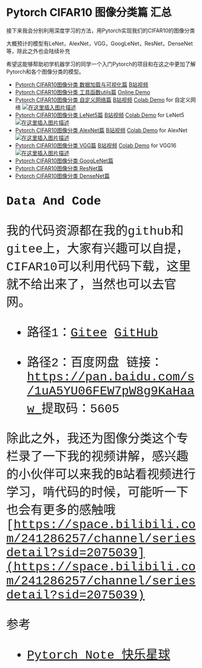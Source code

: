 # Pytorch  CIFAR10 图像分类篇 汇总



接下来我会分别利用深度学习的方法，用Pytorch实现我们的CIFAR10的图像分类

大概预计的模型有LeNet，AlexNet，VGG，GoogLeNet，ResNet，DenseNet等，除此之外也会陆续补充

希望这能够帮助初学机器学习的同学一个入门Pytorch的项目和在这之中更加了解Pytorch和各个图像分类的模型。

- [Pytorch CIFAR10图像分类 数据加载与可视化篇](https://blog.csdn.net/weixin_45508265/article/details/119285113)   [B站视频](https://www.bilibili.com/video/BV1FP4y1g7sc) 
- [Pytorch CIFAR10图像分类 工具函数utils篇](https://redamancy.blog.csdn.net/article/details/121589217) [Online Demo](https://drive.google.com/file/d/1HESbXuEb__9eXqq4tAl8owsb1FKhpO2i/view?usp=sharing)
- [Pytorch CIFAR10图像分类 自定义网络篇](https://blog.csdn.net/weixin_45508265/article/details/119305277)  [B站视频](https://www.bilibili.com/video/BV1MF41147gZ) [Colab Demo](https://drive.google.com/file/d/1juOA9YG1lwX7QYT8bE5eaZhvZmBPQShp/view?usp=sharing) for 自定义网络 [![在这里插入图片描述](https://img-blog.csdnimg.cn/47fbca1712ba49719240c6dc3258ddc7.png)](https://drive.google.com/file/d/1juOA9YG1lwX7QYT8bE5eaZhvZmBPQShp/view?usp=sharing)
- [Pytorch CIFAR10图像分类 LeNet5篇](https://blog.csdn.net/weixin_45508265/article/details/119305673)  [B站视频](https://www.bilibili.com/video/BV1FL411K7VJ)  [Colab Demo](https://drive.google.com/file/d/1x488zmoClZBwE1wugoZtFIPn-OaxXht0/view?usp=sharing) for LeNet5 [![在这里插入图片描述](https://img-blog.csdnimg.cn/47fbca1712ba49719240c6dc3258ddc7.png)](https://drive.google.com/file/d/1x488zmoClZBwE1wugoZtFIPn-OaxXht0/view?usp=sharing)
- [Pytorch CIFAR10图像分类 AlexNet篇](https://blog.csdn.net/weixin_45508265/article/details/119305848)  [B站视频](https://www.bilibili.com/video/BV1xu411B75x)  [Colab Demo](https://drive.google.com/file/d/1V9oj6jz38nKoB80X2R0aUk_2DdeNHXlU/view?usp=sharing) for AlexNet [![在这里插入图片描述](https://img-blog.csdnimg.cn/47fbca1712ba49719240c6dc3258ddc7.png)](https://drive.google.com/file/d/1V9oj6jz38nKoB80X2R0aUk_2DdeNHXlU/view?usp=sharing)
- [Pytorch CIFAR10图像分类 VGG篇](https://blog.csdn.net/weixin_45508265/article/details/119332904)  [B站视频](https://www.bilibili.com/video/BV12L4y1u7WH)  [Colab Demo](https://drive.google.com/file/d/1Z5dY0dw2dPz-aNFC5dVK2ZAtBdCTyrc7/view?usp=sharing) for VGG16 [![在这里插入图片描述](https://img-blog.csdnimg.cn/47fbca1712ba49719240c6dc3258ddc7.png)](https://drive.google.com/file/d/1Z5dY0dw2dPz-aNFC5dVK2ZAtBdCTyrc7/view?usp=sharing)
- [Pytorch CIFAR10图像分类 GoogLeNet篇](https://blog.csdn.net/weixin_45508265/article/details/119399239)
- [Pytorch CIFAR10图像分类 ResNet篇](https://blog.csdn.net/weixin_45508265/article/details/119532143)
- [Pytorch CIFAR10图像分类 DenseNet篇](https://blog.csdn.net/weixin_45508265/article/details/119648036)



# <font face="Courier New" size=6>Data And Code

我的代码资源都在我的github和gitee上，大家有兴趣可以自提，CIFAR10可以利用代码下载，这里就不给出来了，当然也可以去官网。

- 路径1：[Gitee](https://gitee.com/DK-Jun/Pytorch-Image-Classification) [GitHub](https://github.com/Dreaming-future/Pytorch-Image-Classification)

- 路径2：百度网盘
 链接：[https://pan.baidu.com/s/1uA5YU06FEW7pW8g9KaHaaw ](https://pan.baidu.com/s/1uA5YU06FEW7pW8g9KaHaaw )
  提取码：5605 
  
  

除此之外，我还为图像分类这个专栏录了一下我的视频讲解，感兴趣的小伙伴可以来我的B站看视频进行学习，啃代码的时候，可能听一下也会有更多的感触哦
[https://space.bilibili.com/241286257/channel/seriesdetail?sid=2075039](https://space.bilibili.com/241286257/channel/seriesdetail?sid=2075039)

参考

- [Pytorch Note 快乐星球](https://blog.csdn.net/weixin_45508265/article/details/117809512)

